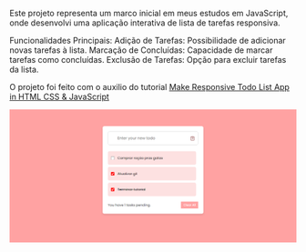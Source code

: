 Este projeto representa um marco inicial em meus estudos em JavaScript, onde desenvolvi uma aplicação interativa de lista de tarefas responsiva.

Funcionalidades Principais:
Adição de Tarefas: Possibilidade de adicionar novas tarefas à lista.
Marcação de Concluídas: Capacidade de marcar tarefas como concluídas.
Exclusão de Tarefas: Opção para excluir tarefas da lista.

O projeto foi feito com o auxilio do tutorial [Make Responsive Todo List App in HTML CSS & JavaScript](https://www.youtube.com/watch?v=9Wi2a5_3umU&t=1238s)

![IMAGEM DO PROJETO](https://github.com/majudlorenzoni/To-Do-List-JS/blob/main/gti1.png)

